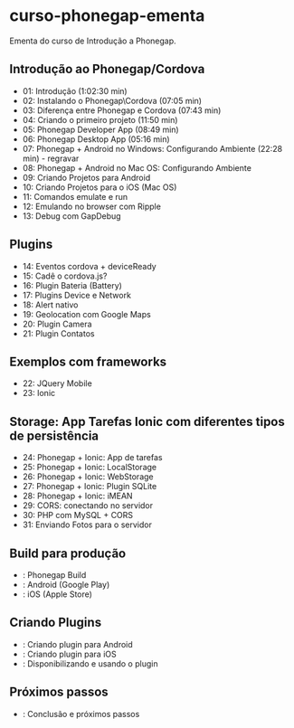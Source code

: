 # curso-phonegap-ementa

Ementa do curso de Introdução a Phonegap.

## Introdução ao Phonegap/Cordova
* 01: Introdução (1:02:30 min)
* 02: Instalando o Phonegap\Cordova (07:05 min)
* 03: Diferença entre Phonegap e Cordova (07:43 min)
* 04: Criando o primeiro projeto (11:50 min)
* 05: Phonegap Developer App (08:49 min)
* 06: Phonegap Desktop App (05:16 min)
* 07: Phonegap + Android no Windows: Configurando Ambiente (22:28 min) - regravar
* 08: Phonegap + Android no Mac OS: Configurando Ambiente
* 09: Criando Projetos para Android
* 10: Criando Projetos para o iOS (Mac OS)
* 11: Comandos emulate e run
* 12: Emulando no browser com Ripple
* 13: Debug com GapDebug

## Plugins
* 14: Eventos cordova + deviceReady
* 15: Cadê o cordova.js?
* 16: Plugin Bateria (Battery)
* 17: Plugins Device e Network
* 18: Alert nativo
* 19: Geolocation com Google Maps
* 20: Plugin Camera
* 21: Plugin Contatos

## Exemplos com frameworks
* 22: JQuery Mobile
* 23: Ionic

## Storage: App Tarefas Ionic com diferentes tipos de persistência
* 24: Phonegap + Ionic: App de tarefas
* 25: Phonegap + Ionic: LocalStorage
* 26: Phonegap + Ionic: WebStorage
* 27: Phonegap + Ionic: Plugin SQLite
* 28: Phonegap + Ionic: iMEAN
* 29: CORS: conectando no servidor
* 30: PHP com MySQL + CORS
* 31: Enviando Fotos para o servidor

## Build para produção
* : Phonegap Build
* : Android (Google Play)
* : iOS (Apple Store)

## Criando Plugins
* : Criando plugin para Android
* : Criando plugin para iOS
* : Disponibilizando e usando o plugin

## Próximos passos
* : Conclusão e próximos passos
